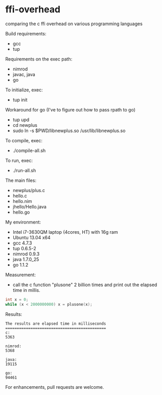 ffi-overhead
============

comparing the c ffi overhead on various programming languages


Build requirements:
- gcc
- tup

Requirements on the exec path:
- nimrod
- javac, java
- go

To initialize, exec:
- tup init

Workaround for go (I've to figure out how to pass rpath to go)
- tup upd
- cd newplus
- sudo ln -s $PWD/libnewplus.so /usr/lib/libnewplus.so

To compile, exec:
- ./compile-all.sh

To run, exec:
- ./run-all.sh

The main files:
- newplus/plus.c
- hello.c
- hello.nim
- jhello/Hello.java
- hello.go

My environment:
- Intel i7-3630QM laptop (4cores, HT) with 16g ram
- Ubuntu 13.04 x64
- gcc 4.7.3
- tup 0.6.5-2
- nimrod 0.9.3
- java 1.7.0_25
- go 1.1.2

Measurement:
- call the c function "plusone" 2 billion times and print out the elapsed time in millis.

 ```c
int x = 0;
while (x < 2000000000) x = plusone(x);
 ```

Results:
```
The results are elapsed time in milliseconds
============================================
c:
5363

nimrod:
5368

java:
19115

go:
94461
```

For enhancements, pull requests are welcome.

